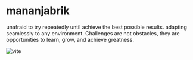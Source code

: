 # mananjabrik

unafraid to try repeatedly until achieve the best possible results. adapting seamlessly to any environment. Challenges are not obstacles, they are opportunities to learn, grow, and achieve greatness.


![vite](https://github.com/user-attachments/assets/5852241e-910d-479f-a0de-445dd4ca6f25)
